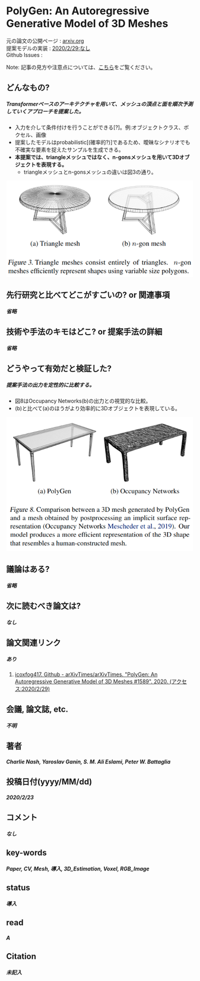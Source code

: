 # PolyGen: An Autoregressive Generative Model of 3D Meshes

元の論文の公開ページ : [arxiv.org](https://arxiv.org/abs/2002.10880)  
提案モデルの実装 : [2020/2/29:なし]()  
Github Issues : []()  

Note: 記事の見方や注意点については、[こちら](/)をご覧ください。

## どんなもの?
##### Transformerベースのアーキテクチャを用いて、メッシュの頂点と面を順次予測していくアプローチを提案した。
- 入力を介して条件付けを行うことができる[?]。例:オブジェクトクラス、ボクセル、画像
- 提案したモデルはprobabilistic[(確率的?)]であるため、曖昧なシナリオでも不確実な要素を捉えたサンプルを生成できる。
- **本提案では、triangleメッシュではなく、n-gonsメッシュを用いて3Dオブジェクトを表現する。**
  - triangleメッシュとn-gonsメッシュの違いは図3の通り。

![fig3](img/PAAGMo3M/fig3.png)

## 先行研究と比べてどこがすごいの? or 関連事項
##### 省略

## 技術や手法のキモはどこ? or 提案手法の詳細
##### 省略

## どうやって有効だと検証した?
##### 提案手法の出力を定性的に比較する。
- 図8はOccupancy Networks(b)の出力との視覚的な比較。
- (b)と比べて(a)のほうがより効率的に3Dオブジェクトを表現している。

![fig8](img/PAAGMo3M/fig8.png)

## 議論はある?
##### 省略

## 次に読むべき論文は?
##### なし

## 論文関連リンク
##### あり
1. [icoxfog417. Github - arXivTimes/arXivTimes. "PolyGen: An Autoregressive Generative Model of 3D Meshes #1589". 2020. (アクセス:2020/2/29)](https://github.com/arXivTimes/arXivTimes/issues/1589)

## 会議, 論文誌, etc.
##### 不明

## 著者
##### Charlie Nash, Yaroslav Ganin, S. M. Ali Eslami, Peter W. Battaglia

## 投稿日付(yyyy/MM/dd)
##### 2020/2/23

## コメント
##### なし

## key-words
##### Paper, CV, Mesh, 導入, 3D_Estimation, Voxel, RGB_Image

## status
##### 導入

## read
##### A

## Citation
##### 未記入
